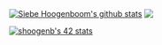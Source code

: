 
<a href="https://github.com/anuraghazra/github-readme-stats"><img align="center" src="https://github-readme-stats.vercel.app/api?username=darthumbris&count_private=true&show_icons=true&theme=tokyonight&line_height=35&include_all_commits=true" alt="Siebe Hoogenboom's github stats" /></a>  <a href="https://github.com/anuraghazra/github-readme-stats"><img align="center" src="https://github-readme-stats.vercel.app/api/top-langs/?username=darthumbris&count_private=true&show_icons=true&theme=tokyonight&hide_title=true" /></a>

[![shoogenb's 42 stats](https://badge42.vercel.app/api/v2/cl57wqw0f005609l7sxisxcpb/stats?cursusId=21&coalitionId=59)](https://github.com/JaeSeoKim/badge42)
